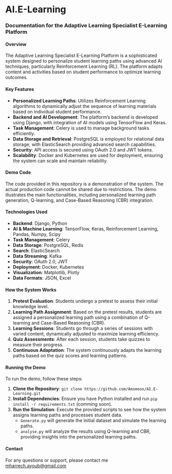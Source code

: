 # AI.E-Learning
### Documentation for the Adaptive Learning Specialist E-Learning Platform

#### Overview
The Adaptive Learning Specialist E-Learning Platform is a sophisticated system designed to personalize student learning paths using advanced AI techniques, particularly Reinforcement Learning (RL). The platform adapts content and activities based on student performance to optimize learning outcomes.

#### Key Features
- **Personalized Learning Paths**: Utilizes Reinforcement Learning algorithms to dynamically adjust the sequence of learning materials based on individual student performance.
- **Backend and AI Development**: The platform’s backend is developed using Django, with integration of AI models using TensorFlow and Keras.
- **Task Management**: Celery is used to manage background tasks efficiently.
- **Data Storage and Retrieval**: PostgreSQL is employed for relational data storage, with ElasticSearch providing advanced search capabilities.
- **Security**: API access is secured using OAuth 2.0 and JWT tokens.
- **Scalability**: Docker and Kubernetes are used for deployment, ensuring the system can scale and maintain reliability.

#### Demo Code
The code provided in this repository is a demonstration of the system. The actual production code cannot be shared due to restrictions. The demo illustrates the main functionalities, including personalized learning path generation, Q-learning, and Case-Based Reasoning (CBR) integration.

#### Technologies Used
- **Backend**: Django, Python
- **AI & Machine Learning**: TensorFlow, Keras, Reinforcement Learning, Pandas, Numpy, Scipy
- **Task Management**: Celery
- **Data Storage**: PostgreSQL, Redis
- **Search**: ElasticSearch
- **Data Streaming**: Kafka
- **Security**: OAuth 2.0, JWT
- **Deployment**: Docker, Kubernetes
- **Visualization**: Matplotlib, Plotly
- **Data Formats**: JSON, Excel

#### How the System Works
1. **Pretest Evaluation**: Students undergo a pretest to assess their initial knowledge level.
2. **Learning Path Assignment**: Based on the pretest results, students are assigned a personalized learning path using a combination of Q-learning and Case-Based Reasoning (CBR).
3. **Learning Sessions**: Students go through a series of sessions with varied content, dynamically adjusted to maximize learning efficiency.
4. **Quiz Assessments**: After each session, students take quizzes to measure their progress.
5. **Continuous Adaptation**: The system continuously adapts the learning paths based on the quiz scores and learning patterns.

#### Running the Demo
To run the demo, follow these steps:
1. **Clone the Repository**: `git clone https://github.com/Amsmoox/AI.E-Learning.git`
2. **Install Dependencies**: Ensure you have Python installed and run `pip install -r requirements.txt` (comming soon).
3. **Run the Simulation**: Execute the provided scripts to see how the system assigns learning paths and processes student data.
   - `Generate.py` will generate the initial dataset and simulate the learning paths.
   - `analyse.py` will analyze the results using Q-learning and CBR, providing insights into the personalized learning paths.

#### Contact
For any questions or support, please contact me mharrech.ayoub@gmail.com

